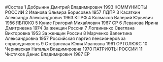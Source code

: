 #Состав
1 Добрынин Дмитрий Владимирович 1993 КОММУНИСТЫ РОССИИ
2 Иванова Эльвира Борисовна 1957 ЛДПР
3 Касаткин Александр Александрович 1963 КПРФ
4 Колмаков Валерий Юрьевич 1956 ЯБЛОКО
5 Кунис Григорий Михайлович 1967 СР
6 Леванова Ирина Дмитриевна 1974 За женщин России
7 Логвиненко Светлана Викторовна 1953 За женщин России
8 Марченко Валентина Александровна 1957 Российская партия пенсионеров за справедливость
9 Стефанская Юлия Ивановна 1961 ОРТОЛЮКС
10 Чернявская Наталья Владимировна 1970 ПАТРИОТЫ РОССИИ
11 Чистяков Денис Владимирович 1987 ЕР
